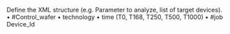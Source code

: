 Define the XML structure (e.g. Parameter to analyze, list of target devices). 
    • #Control_wafer 
    • technology 
    • time (T0, T168, T250, T500, T1000) 
    • #job
Device_Id